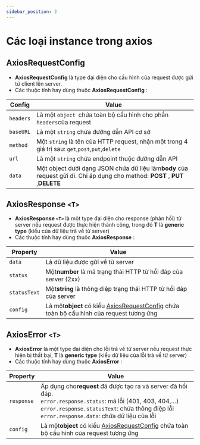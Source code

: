 ```yaml
---
sidebar_position: 2
---
```


# Các loại instance trong axios

## AxiosRequestConfig

- **AxiosRequestConfig** là type đại diện cho cấu hình của request được gửi từ client lên server.
- Các thuộc tính hay dùng thuộc **AxiosRequestConfig** :

| Config    | Value                                                                                                                         |
| --------- | ----------------------------------------------------------------------------------------------------------------------------- |
| `headers` | Là một `object `chứa toàn bộ cấu hình cho phần `headers`của request                                                           |
| `baseURL` | Là một `string` chứa đường dẫn API cơ sở                                                                                      |
| `method`  | Một `string` là tên của HTTP request, nhận một trong 4 giá trị sau: `get`,`post`,`put`,`delete`                               |
| `url`     | Là một `string` chứa endpoint thuộc đường dẫn API                                                                             |
| `data`    | Một object dưới dạng JSON chứa dữ liệu làm**body** của request gửi đi. Chỉ áp dụng cho method: **POST** , **PUT** ,**DELETE** |

## AxiosResponse `<T>`

- **AxiosResponse `<T>`** là một type đại diện cho response (phản hồi) từ server nếu request được thực hiện thành công, trong đó **T** là **generic type** (kiểu của dữ liệu trả về từ server)
- Các thuộc tính hay dùng thuộc **AxiosResponse** :

| Property     | Value                                                                                                          |
| ------------ | -------------------------------------------------------------------------------------------------------------- |
| `data`       | Là dữ liệu được gửi về từ server                                                                               |
| `status`     | Một**number** là mã trạng thái HTTP từ hồi đáp của server (2xx)                                                |
| `statusText` | Một**string** là thông điệp trạng thái HTTP từ hồi đáp của server                                              |
| `config`     | Là một**object** có kiểu [AxiosRequestConfig](#axiosrequestconfig) chứa toàn bộ cấu hình của request tương ứng |

## AxiosError `<T>`

- **AxiosError** là một type đại diện cho lỗi trả về từ server nếu request thực hiện bị thất bại, **T** là **generic type** (kiểu dữ liệu của lỗi trả về từ server)
- Các thuộc tính hay dùng thuộc **AxiosError** :

| Property   | Value                                                                                                                                                                                                                     |
| ---------- | ------------------------------------------------------------------------------------------------------------------------------------------------------------------------------------------------------------------------- |
| `response` | Áp dụng cho**request** đã được tạo ra và server đã hồi đáp.<br />`error.response.status`: mã lỗi (401, 403, 404,…)<br />`error.response.statusText`: chứa thông điệp lỗi<br />`error.response.data`: chứa dữ liệu của lỗi |
| `config`   | Là một**object** có kiểu [AxiosRequestConfig](#axiosrequestconfig) chứa toàn bộ cấu hình của request tương ứng                                                                                                            |

